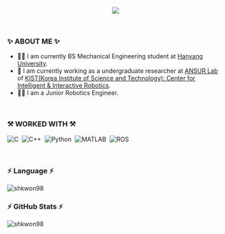 <p align="center">
  <img src="https://capsule-render.vercel.app/api?type=wave&color=EBBB43&height=300&section=header&text=Seonghyeon Kwon&fontSize=70" />
</p>


<br/>


### ✨  ABOUT ME ✨

- 👨‍🎓 I am currently BS Mechanical Engineering student at <a href="https://www.hanyang.ac.kr/web/eng">Hanyang University</a>.
- 💼 I am currently working as a undergraduate researcher at <a href="https://www.ansurlab.com/">ANSUR Lab</a> of <a href="https://www.airi.kist.re.kr/centerfor-intelligent-robotics">KIST(Korea Institute of Science and Technology): Center for Intelligent & Interactive Robotics</a>.
- 👨‍💻 I am a Junior Robotics Engineer.


<br/>


### ⚒  WORKED WITH ⚒
<p>

![C](https://img.shields.io/badge/c%20-%2300599C.svg?&style=flat&logo=c)&nbsp; 
![C++](https://img.shields.io/badge/c++%20-%2300599C.svg?&style=flat&logo=c%2B%2B)&nbsp; 
![Python](https://img.shields.io/badge/-Python-05122A?style=flat&logo=python)&nbsp; 
![MATLAB](https://img.shields.io/badge/MATLAB-00599C?style=flat&logo=MATLAB%2B%2B)&nbsp;
![ROS](https://img.shields.io/badge/ROS-22314E?style=flat&logo=ROS)&nbsp; 

</p>


<br/>


### ⚡️ Language ⚡️
<p>
<img align="center" src="https://github-readme-stats-aj8vj7k8x.vercel.app/api/top-langs/?username=shkwon98&layout=compact&title_color=ffc857&icon_color=8ac926&text_color=daf7dc&bg_color=151515&card_width=400" alt="shkwon98" />
</p>

### ⚡️ GitHub Stats ⚡️
<p>
<img align="center" src="https://github-readme-stats.vercel.app/api?username=shkwon98&show_icons=true&title_color=ffc857&icon_color=8ac926&text_color=daf7dc&bg_color=151515&count_private=true&include_all_commits=true" alt="shkwon98" /></p>







<!--
### Hi there 👋

**shkwon98/shkwon98** is a ✨ _special_ ✨ repository because its `README.md` (this file) appears on your GitHub profile.

Here are some ideas to get you started:

- 🔭 I’m currently working on ...
- 🌱 I’m currently learning ...
- 👯 I’m looking to collaborate on ...
- 🤔 I’m looking for help with ...
- 💬 Ask me about ...
- 📫 How to reach me: ...
- 😄 Pronouns: ...
- ⚡ Fun fact: ...
-->
